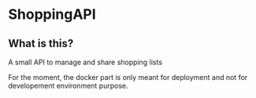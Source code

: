 # ShoppingAPI

## What is this?
A small API to manage and share shopping lists   

For the moment, the docker part is only meant for deployment and not for developement environment purpose.
